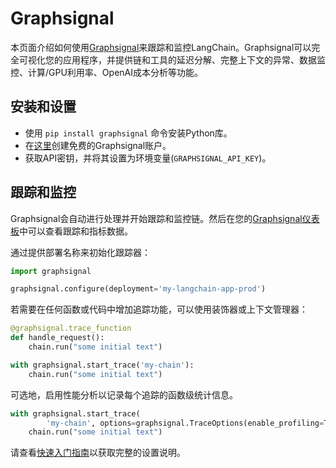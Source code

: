 # Graphsignal

本页面介绍如何使用[Graphsignal](https://app.graphsignal.com)来跟踪和监控LangChain。Graphsignal可以完全可视化您的应用程序，并提供链和工具的延迟分解、完整上下文的异常、数据监控、计算/GPU利用率、OpenAI成本分析等功能。


## 安装和设置

- 使用 `pip install graphsignal` 命令安装Python库。
- 在[这里](https://graphsignal.com)创建免费的Graphsignal账户。
- 获取API密钥，并将其设置为环境变量(`GRAPHSIGNAL_API_KEY`)。

## 跟踪和监控

Graphsignal会自动进行处理并开始跟踪和监控链。然后在您的[Graphsignal仪表板](https://app.graphsignal.com)中可以查看跟踪和指标数据。

通过提供部署名称来初始化跟踪器：
```python
import graphsignal

graphsignal.configure(deployment='my-langchain-app-prod')
```
若需要在任何函数或代码中增加追踪功能，可以使用装饰器或上下文管理器：
```python
@graphsignal.trace_function
def handle_request():    
    chain.run("some initial text")
```

```python
with graphsignal.start_trace('my-chain'):
    chain.run("some initial text")
```
可选地，启用性能分析以记录每个追踪的函数级统计信息。
```python
with graphsignal.start_trace(
        'my-chain', options=graphsignal.TraceOptions(enable_profiling=True)):
    chain.run("some initial text")
```
请查看[快速入门指南](https://graphsignal.com/docs/guides/quick-start/)以获取完整的设置说明。